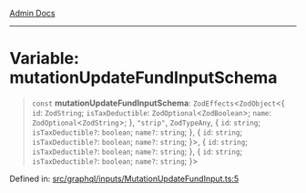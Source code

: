 [Admin Docs](/)

***

# Variable: mutationUpdateFundInputSchema

> `const` **mutationUpdateFundInputSchema**: `ZodEffects`\<`ZodObject`\<\{ `id`: `ZodString`; `isTaxDeductible`: `ZodOptional`\<`ZodBoolean`\>; `name`: `ZodOptional`\<`ZodString`\>; \}, `"strip"`, `ZodTypeAny`, \{ `id`: `string`; `isTaxDeductible?`: `boolean`; `name?`: `string`; \}, \{ `id`: `string`; `isTaxDeductible?`: `boolean`; `name?`: `string`; \}\>, \{ `id`: `string`; `isTaxDeductible?`: `boolean`; `name?`: `string`; \}, \{ `id`: `string`; `isTaxDeductible?`: `boolean`; `name?`: `string`; \}\>

Defined in: [src/graphql/inputs/MutationUpdateFundInput.ts:5](https://github.com/Sourya07/talawa-api/blob/ead7a48e0174153214ee7311f8b242ee1c1a12ca/src/graphql/inputs/MutationUpdateFundInput.ts#L5)
